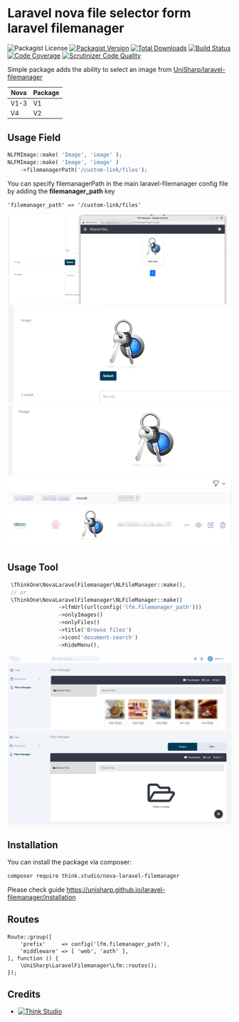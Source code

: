 # Laravel nova file selector form laravel filemanager

![Packagist License](https://img.shields.io/packagist/l/think.studio/nova-laravel-filemanager?color=%234dc71f)
[![Packagist Version](https://img.shields.io/packagist/v/think.studio/nova-laravel-filemanager)](https://packagist.org/packages/think.studio/nova-laravel-filemanager)
[![Total Downloads](https://img.shields.io/packagist/dt/think.studio/nova-laravel-filemanager)](https://packagist.org/packages/think.studio/nova-laravel-filemanager)
[![Build Status](https://scrutinizer-ci.com/g/dev-think-one/nova-laravel-filemanager/badges/build.png?b=main)](https://scrutinizer-ci.com/g/dev-think-one/nova-laravel-filemanager/build-status/main)
[![Code Coverage](https://scrutinizer-ci.com/g/dev-think-one/nova-laravel-filemanager/badges/coverage.png?b=main)](https://scrutinizer-ci.com/g/dev-think-one/nova-laravel-filemanager/?branch=main)
[![Scrutinizer Code Quality](https://scrutinizer-ci.com/g/dev-think-one/nova-laravel-filemanager/badges/quality-score.png?b=main)](https://scrutinizer-ci.com/g/dev-think-one/nova-laravel-filemanager/?branch=main)

Simple package adds the ability to select an image from [UniSharp/laravel-filemanager](https://github.com/UniSharp/laravel-filemanager)

| Nova | Package |
|------|---------|
| V1-3 | V1      |
| V4   | V2      |

## Usage Field

```php
NLFMImage::make( 'Image', 'image' );
NLFMImage::make( 'Image', 'image' )
    ->filemanagerPath('/custom-link/files');
```

You can specify filemanagerPath in the main laravel-filemanager config file by adding the **filemanager_path** key
```
'filemanager_path' => '/custom-link/files'
```

![filemanager-1.png](docs/images/filemanager-1.png)
![filemanager-2.png](docs/images/filemanager-2.png)
![filemanager-3.png](docs/images/filemanager-3.png)
![filemanager-4.png](docs/images/filemanager-4.png)

## Usage Tool

```php
 \ThinkOne\NovaLaravelFilemanager\NLFileManager::make(),
 // or
 \ThinkOne\NovaLaravelFilemanager\NLFileManager::make()
                ->lfmUrl(url(config('lfm.filemanager_path')))
                ->onlyImages()
                ->onlyFiles()
                ->title('Browse files')
                ->icon('document-search')
                ->hideMenu(),
```

![filemanager-tool-1.png](docs/images/filemanager-tool-1.png)
![filemanager-tool-2.png](docs/images/filemanager-tool-2.png)

## Installation

You can install the package via composer:

```bash
composer require think.studio/nova-laravel-filemanager
```

Please check guide https://unisharp.github.io/laravel-filemanager/installation

## Routes

```injectablephp
Route::group([
    'prefix'     => config('lfm.filemanager_path'),
    'middleware' => [ 'web', 'auth' ],
], function () {
    \UniSharp\LaravelFilemanager\Lfm::routes();
});
```

## Credits

- [![Think Studio](https://yaroslawww.github.io/images/sponsors/packages/logo-think-studio.png)](https://think.studio/)
